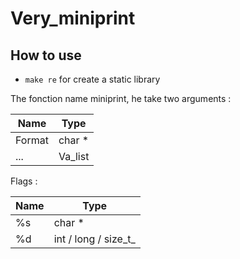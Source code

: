 # Very_miniprint

## How to use

- `make re` for create a static library

The fonction name miniprint, he take two arguments :

| Name   | Type    |
| ------ | ------- |
| Format | char *  |
| ...    | Va_list |

Flags :

| Name | Type                 |
| ---- | -------------------- |
| %s   | char *               |
| %d   | int / long / size_t_ |